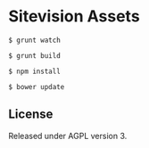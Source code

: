 # Sitevision Assets

    $ grunt watch

    $ grunt build

    $ npm install

    $ bower update

## License
Released under AGPL version 3.
